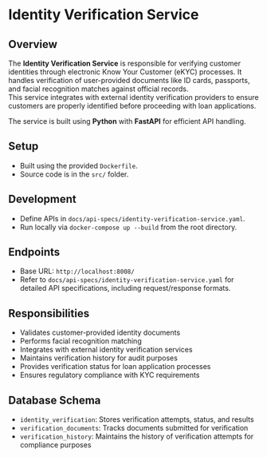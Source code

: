 # Identity Verification Service

## Overview
The **Identity Verification Service** is responsible for verifying customer identities through electronic Know Your Customer (eKYC) processes. It handles verification of user-provided documents like ID cards, passports, and facial recognition matches against official records.  
This service integrates with external identity verification providers to ensure customers are properly identified before proceeding with loan applications.

The service is built using **Python** with **FastAPI** for efficient API handling.

## Setup
- Built using the provided `Dockerfile`.
- Source code is in the `src/` folder.

## Development
- Define APIs in `docs/api-specs/identity-verification-service.yaml`.
- Run locally via `docker-compose up --build` from the root directory.

## Endpoints
- Base URL: `http://localhost:8008/`
- Refer to `docs/api-specs/identity-verification-service.yaml` for detailed API specifications, including request/response formats.

## Responsibilities
- Validates customer-provided identity documents
- Performs facial recognition matching
- Integrates with external identity verification services 
- Maintains verification history for audit purposes
- Provides verification status for loan application processes
- Ensures regulatory compliance with KYC requirements

## Database Schema
- `identity_verification`: Stores verification attempts, status, and results
- `verification_documents`: Tracks documents submitted for verification
- `verification_history`: Maintains the history of verification attempts for compliance purposes
